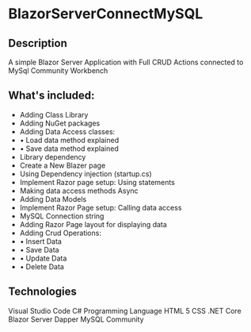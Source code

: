 # BlazorServerConnectMySQL
## Description
A simple Blazor Server Application with Full CRUD Actions connected to MySql Community Workbench
## What's included:
- Adding Class Library
- Adding NuGet packages
- Adding Data Access classes: 
- • Load data method explained
- • Save data method explained
- Library dependency
- Create a New Blazer page
- Using Dependency injection (startup.cs)
- Implement Razor page setup: Using statements
- Making data access methods Async
- Adding Data Models
- Implement Razor Page setup: Calling data access
- MySQL Connection string
- Adding Razor Page layout for displaying data
- Adding Crud Operations:
- • Insert Data
- • Save Data
- • Update Data
- • Delete Data
## Technologies 
Visual Studio Code
C# Programming Language
HTML 5
CSS
.NET Core 
Blazor Server
Dapper
MySQL Community
